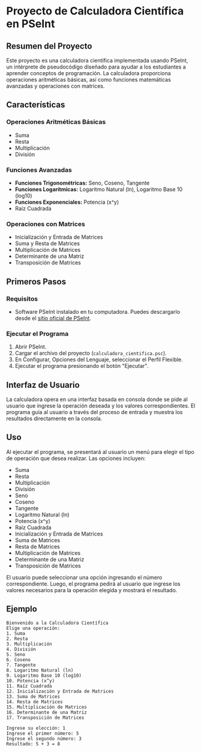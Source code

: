 # Proyecto de Calculadora Científica en PSeInt

## Resumen del Proyecto
Este proyecto es una calculadora científica implementada usando PSeInt, un intérprete de pseudocódigo diseñado para ayudar a los estudiantes a aprender conceptos de programación. La calculadora proporciona operaciones aritméticas básicas, así como funciones matemáticas avanzadas y operaciones con matrices.

## Características

### Operaciones Aritméticas Básicas
- Suma
- Resta
- Multiplicación
- División

### Funciones Avanzadas
- **Funciones Trigonométricas:** Seno, Coseno, Tangente
- **Funciones Logarítmicas:** Logaritmo Natural (ln), Logaritmo Base 10 (log10)
- **Funciones Exponenciales:** Potencia (x^y)
- Raíz Cuadrada

### Operaciones con Matrices
- Inicialización y Entrada de Matrices
- Suma y Resta de Matrices
- Multiplicación de Matrices
- Determinante de una Matriz
- Transposición de Matrices

## Primeros Pasos

### Requisitos
- Software PSeInt instalado en tu computadora. Puedes descargarlo desde el [sitio oficial de PSeInt](https://pseint.sourceforge.io).

### Ejecutar el Programa
1. Abrir PSeInt.
2. Cargar el archivo del proyecto (`calculadora_cientifica.psc`).
3. En Configurar, Opciones del Lenguaje, seleccionar el Perfil Flexible.
4. Ejecutar el programa presionando el botón "Ejecutar".

## Interfaz de Usuario
La calculadora opera en una interfaz basada en consola donde se pide al usuario que ingrese la operación deseada y los valores correspondientes. El programa guía al usuario a través del proceso de entrada y muestra los resultados directamente en la consola.

## Uso
Al ejecutar el programa, se presentará al usuario un menú para elegir el tipo de operación que desea realizar. Las opciones incluyen:

- Suma
- Resta
- Multiplicación
- División
- Seno
- Coseno
- Tangente
- Logaritmo Natural (ln)
- Potencia (x^y)
- Raíz Cuadrada
- Inicialización y Entrada de Matrices
- Suma de Matrices
- Resta de Matrices
- Multiplicación de Matrices
- Determinante de una Matriz
- Transposición de Matrices

El usuario puede seleccionar una opción ingresando el número correspondiente. Luego, el programa pedirá al usuario que ingrese los valores necesarios para la operación elegida y mostrará el resultado.

## Ejemplo

```plaintext
Bienvenido a la Calculadora Científica
Elige una operación:
1. Suma
2. Resta
3. Multiplicación
4. División
5. Seno
6. Coseno
7. Tangente
8. Logaritmo Natural (ln)
9. Logaritmo Base 10 (log10)
10. Potencia (x^y)
11. Raíz Cuadrada
12. Inicialización y Entrada de Matrices
13. Suma de Matrices
14. Resta de Matrices
15. Multiplicación de Matrices
16. Determinante de una Matriz
17. Transposición de Matrices

Ingrese su elección: 1
Ingrese el primer número: 5
Ingrese el segundo número: 3
Resultado: 5 + 3 = 8
